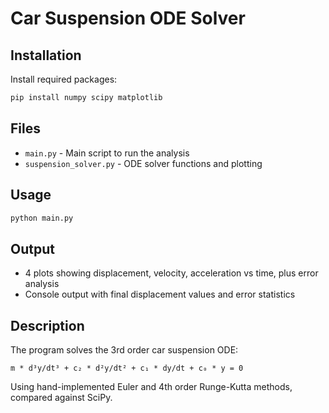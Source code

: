 # Car Suspension ODE Solver

## Installation
Install required packages:
```bash
pip install numpy scipy matplotlib
```

## Files
- `main.py` - Main script to run the analysis
- `suspension_solver.py` - ODE solver functions and plotting

## Usage
```bash
python main.py
```

## Output
- 4 plots showing displacement, velocity, acceleration vs time, plus error analysis
- Console output with final displacement values and error statistics

## Description
The program solves the 3rd order car suspension ODE:
```
m * d³y/dt³ + c₂ * d²y/dt² + c₁ * dy/dt + c₀ * y = 0
```

Using hand-implemented Euler and 4th order Runge-Kutta methods, compared against SciPy.